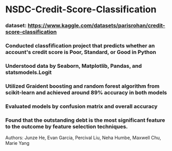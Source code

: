# NSDC-Credit-Score-Classification

### dataset: https://www.kaggle.com/datasets/parisrohan/credit-score-classification

### Conducted classfification project that predicts whether an account's credit score is Poor, Standard, or Good in Python
### Understood data by Seaborn, Matplotlib, Pandas, and statsmodels.Logit
### Utilized Graident boosting and random forest algorithm from scikit-learn and achieved around 89% accuracy in both models
### Evaluated models by confusion matrix and overall accuracy
### Found that the outstanding debt is the most significant feature to the outcome by feature selection techniques. 

Authors: Junze He, Evan Garcia, Percival Liu, Neha Humbe, Maxwell Chu, Marie Yang 
